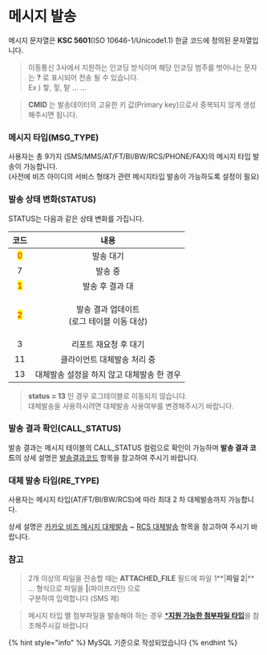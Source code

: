 # 메시지 발송



메시지 문자열은 **KSC 5601**(ISO 10646-1/Unicode1.1) 한글 코드에 정의된 문자열입니다.

> 이동통신 3사에서 지원하는 인코딩 방식이며 해당 인코딩 범주를 벗어나는 문자는 **?** 로 표시되어 전송 될 수 있습니다. \
> Ex ) 핳, 힣, 탙 ... ...&#x20;

> **CMID** 는 발송데이터의 고유한 키 값(Primary key)으로서 중복되지 않게 생성해주시면 됩니다.



### 메시지 타입(MSG\_TYPE)

사용자는 총 9가지 (SMS/MMS/AT/FT/BI/BW/RCS/PHONE/FAX)의 메시지 타입 발송이 가능합니다. \
(사전에 비즈 아이디의 서비스 형태가 관련 메시지타입 발송이 가능하도록 설정이 필요)



### 발송 상태 변화(STATUS)

STATUS는 다음과 같은 상태 변화를 가집니다.

|                 코드                |                  내용                 |
| :-------------------------------: | :---------------------------------: |
| <mark style="color:red;">0</mark> |                발송 대기                |
|                 7                 |                 발송 중                |
| <mark style="color:red;">1</mark> |              발송 후 결과 대              |
| <mark style="color:red;">2</mark> | <p>발송 결과 업데이트<br>(로그 테이블 이동 대상)</p> |
|                 3                 |             리포트 재요청 후 대기            |
|                 11                |           클라이언트 대체발송 처리 중           |
|                 13                |       대체발송 설정을 하지 않고 대체발송 한 경우      |



> **status = 13** 인 경우 로그테이블로 이동되지 않습니다. \
> 대체발송을 사용하시려면 대체발송 사용여부를 변경해주시기 바랍니다.

### 발송 결과 확인(CALL\_STATUS)

발송 결과는 메시지 테이블의 CALL\_STATUS 컬럼으로 확인이 가능하며 **발송 결과 코드**의 상세 설명은 [발송결과코드](../result-code/) 항목을 참고하여 주시기 바랍니다.



### 대체 발송 타입(RE\_TYPE)

사용자는 메시지 타입(AT/FT/BI/BW/RCS)에 따라 최대 2 차 대체발송까지 가능합니다.

상세 설명은 [카카오 비즈 메시지 대체발송](kakao-biz.md#re\_type) \~ [RCS 대체발송](rcs.md#re\_type) 항목을 참고하여 주시기 바랍니다.

### 참고

> 2개 이상의 파일을 전송할 때는 **ATTACHED\_FILE** 필드에 파일 1**|**파일 2**|** ... 형식으로 파일을 **|**(파이프라인) 으로 \
> 구분하여 입력합니다 (SMS 제)

> 메시지 타입 별 첨부파일을 발송해야 하는 경우 [\***지원 가능한 첨부파일 타입**](../supplement.md#undefined)을 참조해주시길 바랍니다

{% hint style="info" %}
MySQL 기준으로 작성되었습니다
{% endhint %}

